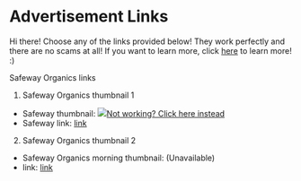 # Advertisement Links
Hi there! Choose any of the links provided below! They work perfectly and there are no scams at all! If you want to learn more, click <a href="/README.md">here</a> to learn more! :)

Safeway Organics links
1. Safeway Organics thumbnail 1
- Safeway thumbnail: <a href="/thumbnails/Safeway Organics 3.png"><img src="//github.com/schoolappsredirector/advertisement-links/thumbnails/Safeway Organics 3.png" />Not working? Click here instead</a>
- Safeway link: <a href="https://www.safeway.com/lp/o-organics-organic.html?cmpid=ds_swy_int_own_dbm_20250423_419473221_419473221_106863_MerkleENT&clinchClickId_yldcQE=x1Vj0gAAAE7wP5PZJGMwMGQ4OThhLTNjNjMtNDFlYS1iNzFkLTU0OGE3YTdmZTQ5ZdkkYTMzY2Y1YjktYzQ3OS00YTRlLWFhZDYtNTI2NTYzY2I4Zjk2wA">link</a>

2. Safeway Organics thumbnail 2
- Safeway Organics morning thumbnail: (Unavailable)
- link: <a href="">link</a>

